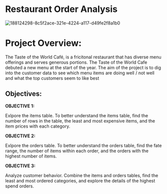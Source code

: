 # Restaurant Order Analysis 
![188124298-8c5f2ace-321e-4224-a117-d49fe2f8a1b0](https://github.com/alib25/Influenza_Vaccinations_SQL/assets/149107691/04e18e07-8560-4232-af92-5442bf8a82cf)

# Project Overview:
The Taste of the World Café, is a fricitonal restaurant that has diverse menu offerings and serves generous portions. The Taste of the World Cafe debuted a new menu at the start of the year. The aim of the project is to dig into the customer data to see which menu items are doing well / not well and what the top customers seem to like best


## Objectives:

**OBJECTIVE 1:** 

Exlpore the items table. To better understand the items table, find the number of rows in the table, the least and most expensive items, and the item prices with each category.

**OBJECTIVE 2:**

Exlpore the orders table. To better understand the orders table, find the fate range, the number of items within each order, and the orders with the highest number of items.

**OBJECTIVE 3:** 

Analyze customer behavior. Combine the items and orders tables, find the least and most ordered categories, and explore the details of the highest spend orders.

